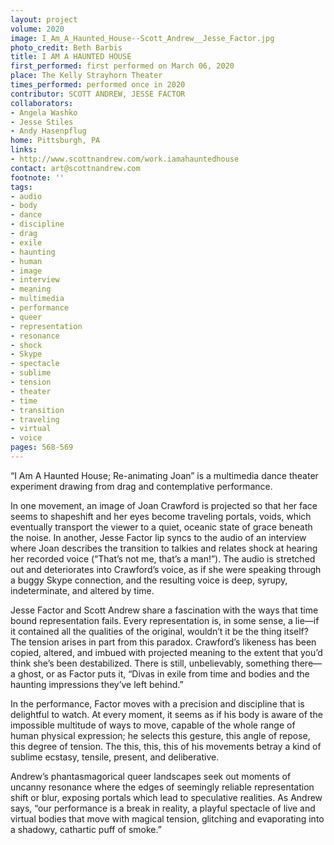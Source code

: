 ```yaml
---
layout: project
volume: 2020
image: I_Am_A_Haunted_House--Scott_Andrew__Jesse_Factor.jpg
photo_credit: Beth Barbis
title: I AM A HAUNTED HOUSE
first_performed: first performed on March 06, 2020
place: The Kelly Strayhorn Theater
times_performed: performed once in 2020
contributor: SCOTT ANDREW, JESSE FACTOR
collaborators:
- Angela Washko
- Jesse Stiles
- Andy Hasenpflug
home: Pittsburgh, PA
links:
- http://www.scottnandrew.com/work.iamahauntedhouse
contact: art@scottnandrew.com
footnote: ''
tags:
- audio
- body
- dance
- discipline
- drag
- exile
- haunting
- human
- image
- interview
- meaning
- multimedia
- performance
- queer
- representation
- resonance
- shock
- Skype
- spectacle
- sublime
- tension
- theater
- time
- transition
- traveling
- virtual
- voice
pages: 568-569
---
```

“I Am A Haunted House; Re-animating Joan” is a multimedia dance theater experiment drawing from drag and contemplative performance. 

In one movement, an image of Joan Crawford is projected so that her face seems to shapeshift and her eyes become traveling portals, voids, which eventually transport the viewer to a quiet, oceanic state of grace beneath the noise. In another, Jesse Factor lip syncs to the audio of an interview where Joan describes the transition to talkies and relates shock at hearing her recorded voice (“That’s not me, that’s a man!”). The audio is stretched out and deteriorates into Crawford’s voice, as if she were speaking through a buggy Skype connection, and the resulting voice is deep, syrupy, indeterminate, and altered by time.

Jesse Factor and Scott Andrew share a fascination with the ways that time bound representation fails. Every representation is, in some sense, a lie—if it contained all the qualities of the original, wouldn’t it be the thing itself? The tension arises in part from this paradox. Crawford’s likeness has been copied, altered, and imbued with projected meaning to the extent that you’d think she’s been destabilized. There is still, unbelievably, something there—a ghost, or as Factor puts it, “Divas in exile from time and bodies and the haunting impressions they’ve left behind.”

In the performance, Factor moves with a precision and discipline that is delightful to watch. At every moment, it seems as if his body is aware of the impossible multitude of ways to move, capable of the whole range of human physical expression; he selects this gesture, this angle of repose, this degree of tension. The this, this, this of his movements betray a kind of sublime ecstasy, tensile, present, and deliberative.

Andrew’s phantasmagorical queer landscapes seek out moments of uncanny resonance where the edges of seemingly reliable representation shift or blur, exposing portals which lead to speculative realities. As Andrew says, “our performance is a break in reality, a playful spectacle of live and virtual bodies that move with magical tension, glitching and evaporating into a shadowy, cathartic puff of smoke.”